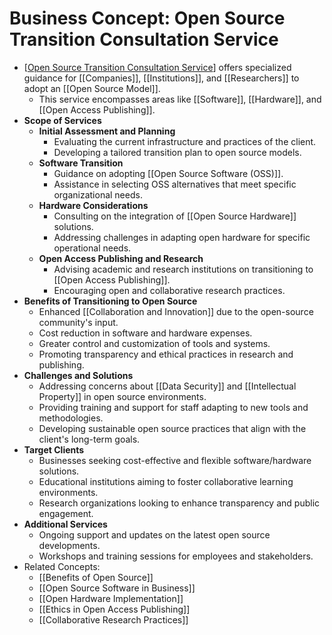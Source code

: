 # Business Concept: Open Source Transition Consultation Service

- [[Open Source Transition Consultation Service]] offers specialized guidance for [[Companies]], [[Institutions]], and [[Researchers]] to adopt an [[Open Source Model]].
  - This service encompasses areas like [[Software]], [[Hardware]], and [[Open Access Publishing]].
- **Scope of Services**
  - **Initial Assessment and Planning**
    - Evaluating the current infrastructure and practices of the client.
    - Developing a tailored transition plan to open source models.
  - **Software Transition**
    - Guidance on adopting [[Open Source Software (OSS)]].
    - Assistance in selecting OSS alternatives that meet specific organizational needs.
  - **Hardware Considerations**
    - Consulting on the integration of [[Open Source Hardware]] solutions.
    - Addressing challenges in adapting open hardware for specific operational needs.
  - **Open Access Publishing and Research**
    - Advising academic and research institutions on transitioning to [[Open Access Publishing]].
    - Encouraging open and collaborative research practices.
- **Benefits of Transitioning to Open Source**
  - Enhanced [[Collaboration and Innovation]] due to the open-source community's input.
  - Cost reduction in software and hardware expenses.
  - Greater control and customization of tools and systems.
  - Promoting transparency and ethical practices in research and publishing.
- **Challenges and Solutions**
  - Addressing concerns about [[Data Security]] and [[Intellectual Property]] in open source environments.
  - Providing training and support for staff adapting to new tools and methodologies.
  - Developing sustainable open source practices that align with the client's long-term goals.
- **Target Clients**
  - Businesses seeking cost-effective and flexible software/hardware solutions.
  - Educational institutions aiming to foster collaborative learning environments.
  - Research organizations looking to enhance transparency and public engagement.
- **Additional Services**
  - Ongoing support and updates on the latest open source developments.
  - Workshops and training sessions for employees and stakeholders.
- Related Concepts:
  - [[Benefits of Open Source]]
  - [[Open Source Software in Business]]
  - [[Open Hardware Implementation]]
  - [[Ethics in Open Access Publishing]]
  - [[Collaborative Research Practices]]

[//begin]: # "Autogenerated link references for markdown compatibility"
[Open Source Transition Consultation Service]: <Open Source Transition Consultation Service> "Business Concept: Open Source Transition Consultation Service"
[//end]: # "Autogenerated link references"